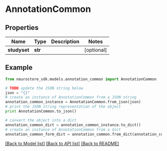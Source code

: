 # AnnotationCommon


## Properties
Name | Type | Description | Notes
------------ | ------------- | ------------- | -------------
**studyset** | **str** |  | [optional] 

## Example

```python
from neurostore_sdk.models.annotation_common import AnnotationCommon

# TODO update the JSON string below
json = "{}"
# create an instance of AnnotationCommon from a JSON string
annotation_common_instance = AnnotationCommon.from_json(json)
# print the JSON string representation of the object
print AnnotationCommon.to_json()

# convert the object into a dict
annotation_common_dict = annotation_common_instance.to_dict()
# create an instance of AnnotationCommon from a dict
annotation_common_form_dict = annotation_common.from_dict(annotation_common_dict)
```
[[Back to Model list]](../README.md#documentation-for-models) [[Back to API list]](../README.md#documentation-for-api-endpoints) [[Back to README]](../README.md)


